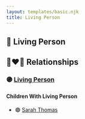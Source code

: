 ```yaml
---
layout: templates/basic.njk
title: Living Person
---
```

## 🔵 Living Person

## 👩‍❤️‍👨 Relationships

### 🟣 [Living Person](/people/6/67890576)

#### Children With Living Person
* 🟣 [Sarah Thomas](/people/2/28506175)